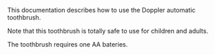 This documentation describes how to use the Doppler automatic toothbrush.

Note that this toothbrush is totally safe to use for children and adults.

The toothbrush requires one AA bateries. 